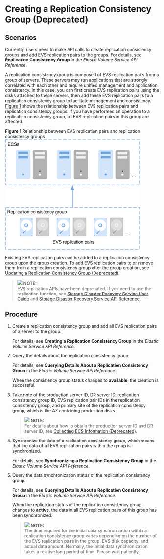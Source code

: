 # Creating a Replication Consistency Group \(Deprecated\)<a name="evs_01_0028"></a>

## Scenarios<a name="section41376901204426"></a>

Currently, users need to make API calls to create replication consistency groups and add EVS replication pairs to the groups. For details, see  **Replication Consistency Group**  in the  _Elastic Volume Service API Reference_.

A replication consistency group is composed of EVS replication pairs from a group of servers. These servers may run applications that are strongly correlated with each other and require unified management and application consistency. In this case, you can first create EVS replication pairs using the disks attached to these servers, then add these EVS replication pairs to a replication consistency group to facilitate management and consistency.  [Figure 1](#fig1732359921243)  shows the relationship between EVS replication pairs and replication consistency groups. If you have performed an operation to a replication consistency group, all EVS replication pairs in this group are affected.

**Figure  1**  Relationship between EVS replication pairs and replication consistency groups<a name="fig1732359921243"></a>  
![](figures/relationship-between-evs-replication-pairs-and-replication-consistency-groups.png "relationship-between-evs-replication-pairs-and-replication-consistency-groups")

Existing EVS replication pairs can be added to a replication consistency group upon the group creation. To add EVS replication pairs to or remove them from a replication consistency group after the group creation, see  [Updating a Replication Consistency Group \(Deprecated\)](updating-a-replication-consistency-group-(deprecated).md).

>![](/images/icon-note.gif) **NOTE:**   
>EVS replication APIs have been deprecated. If you need to use the replication function, see  [Storage Disaster Recovery Service User Guide](https://docs.otc.t-systems.com/en-us/usermanual/sdrs/en-us_topic_0125068221.html)  and  [Storage Disaster Recovery Service API Reference](https://docs.otc.t-systems.com/en-us/api/sdrs/en-us_topic_0108184470.html).  

## Procedure<a name="section18493003204426"></a>

1.  Create a replication consistency group and add all EVS replication pairs of a server to the group.

    For details, see  **Creating a Replication Consistency Group**  in the  _Elastic Volume Service API Reference_.

2.  Query the details about the replication consistency group.

    For details, see  **Querying Details About a Replication Consistency Group**  in the  _Elastic Volume Service API Reference_.

    When the consistency group status changes to  **available**, the creation is successful.

3.  Take note of the production server ID, DR server ID, replication consistency group ID, EVS replication pair IDs in the replication consistency group, and primary site of the replication consistency group, which is the AZ containing production disks.

    >![](/images/icon-note.gif) **NOTE:**   
    >For details about how to obtain the production server ID and DR server ID, see  [Collecting ECS Information \(Deprecated\)](collecting-ecs-information-(deprecated).md).  

4.  Synchronize the data of a replication consistency group, which means that the data of all EVS replication pairs within the group is synchronized.

    For details, see  **Synchronizing a Replication Consistency Group**  in the  _Elastic Volume Service API Reference_.

5.  Query the data synchronization status of the replication consistency group.

    For details, see  **Querying Details About a Replication Consistency Group**  in the  _Elastic Volume Service API Reference_.

    When the replication status of the replication consistency group changes to  **active**, the data in all EVS replication pairs of this group has been synchronized.

    >![](/images/icon-note.gif) **NOTE:**   
    >The time required for the initial data synchronization within a replication consistency group varies depending on the number of the EVS replication pairs in the group, EVS disk capacity, and actual data amount. Normally, the initial data synchronization takes a relative long period of time. Please wait patiently.  


